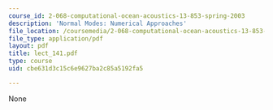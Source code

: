 ```yaml
---
course_id: 2-068-computational-ocean-acoustics-13-853-spring-2003
description: 'Normal Modes: Numerical Approaches'
file_location: /coursemedia/2-068-computational-ocean-acoustics-13-853-spring-2003/cbe631d3c15c6e9627ba2c85a5192fa5_lect_141.pdf
file_type: application/pdf
layout: pdf
title: lect_141.pdf
type: course
uid: cbe631d3c15c6e9627ba2c85a5192fa5

---
```

None